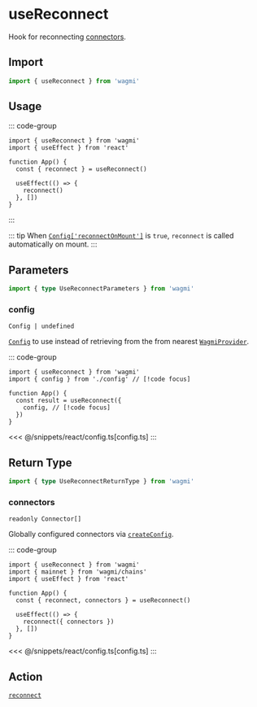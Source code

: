 <script setup>
const packageName = 'wagmi'
const actionName = 'reconnect'
const typeName = 'Reconnect'
const mutate = 'reconnect'
const TData = '{ accounts: readonly [Address, ...Address[]]; chainId: number; connector: Connector }'
const TError = 'ReconnectError'
const TVariables = '{ connectors?: (CreateConnectorFn | Connector)[] | undefined; }'
</script>

# useReconnect

Hook for reconnecting [connectors](/core/api/connectors).

## Import

```ts
import { useReconnect } from 'wagmi'
```

## Usage

::: code-group
```tsx [index.tsx]
import { useReconnect } from 'wagmi'
import { useEffect } from 'react'

function App() {
  const { reconnect } = useReconnect()

  useEffect(() => {
    reconnect()
  }, [])
}
```
:::

::: tip
When [`Config['reconnectOnMount']`](/react/createConfig#reconnectonmount) is `true`, `reconnect` is called automatically on mount.
:::

## Parameters

```ts
import { type UseReconnectParameters } from 'wagmi'
```

### config

`Config | undefined`

[`Config`](/react/createConfig#config) to use instead of retrieving from the from nearest [`WagmiProvider`](/react/WagmiProvider).

::: code-group
```tsx [index.tsx]
import { useReconnect } from 'wagmi'
import { config } from './config' // [!code focus]

function App() {
  const result = useReconnect({
    config, // [!code focus]
  })
}
```
<<< @/snippets/react/config.ts[config.ts]
:::

<!--@include: @shared/mutation-options.md-->

## Return Type

```ts
import { type UseReconnectReturnType } from 'wagmi'
```

### connectors

`readonly Connector[]`

Globally configured connectors via [`createConfig`](/react/createConfig#connectors).

::: code-group
```tsx [index.tsx]
import { useReconnect } from 'wagmi'
import { mainnet } from 'wagmi/chains'
import { useEffect } from 'react'

function App() {
  const { reconnect, connectors } = useReconnect()

  useEffect(() => {
    reconnect({ connectors })
  }, [])
}
```
<<< @/snippets/react/config.ts[config.ts]
:::

<!--@include: @shared/mutation-result.md-->

<!--@include: @shared/mutation-imports.md-->

## Action

[`reconnect`](/core/api/actions/reconnect)